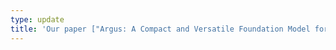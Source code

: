 ```yaml
---
type: update
title: 'Our paper ["Argus: A Compact and Versatile Foundation Model for Vision"](https://openaccess.thecvf.com/content/CVPR2025/html/Zhuang_Argus_A_Compact_and_Versatile_Foundation_Model_for_Vision_CVPR_2025_paper.html) has been accepted to [CVPR 2025](https://cvpr.thecvf.com/Conferences/2025).'
---
```


